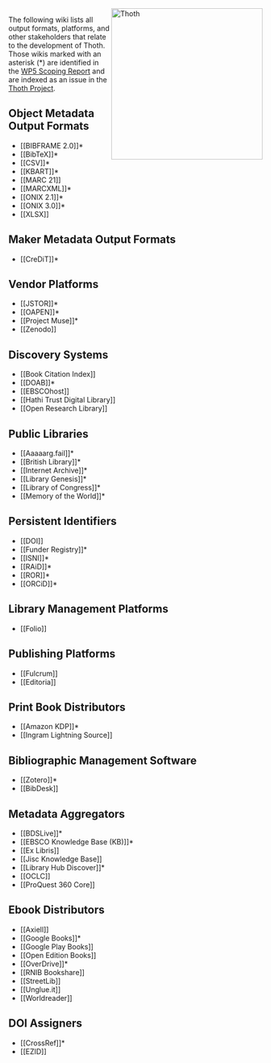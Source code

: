 <img src="https://punctumbooks.com/punctum/wp-content/uploads/2020/09/thoth-logo-latin.png" alt="Thoth" height="300" align="right"/>

The following wiki lists all output formats, platforms, and other stakeholders that relate to the development of Thoth. Those wikis marked with an asterisk (*) are identified in the [WP5 Scoping Report](https://copim.pubpub.org/pub/wp5-scoping-report-building-open-dissemination-system/) and are indexed as an issue in the [Thoth Project](https://github.com/thoth-pub/thoth/projects).

## Object Metadata Output Formats
* [[BIBFRAME 2.0]]*
* [[BibTeX]]*
* [[CSV]]*
* [[KBART]]*
* [[MARC 21]]
* [[MARCXML]]*
* [[ONIX 2.1]]*
* [[ONIX 3.0]]*
* [[XLSX]]

## Maker Metadata Output Formats

* [[CreDiT]]*

## Vendor Platforms

* [[JSTOR]]*
* [[OAPEN]]*
* [[Project Muse]]*
* [[Zenodo]]

## Discovery Systems

* [[Book Citation Index]]
* [[DOAB]]*
* [[EBSCOhost]]
* [[Hathi Trust Digital Library]]
* [[Open Research Library]]

## Public Libraries

* [[Aaaaarg.fail]]*
* [[British Library]]*
* [[Internet Archive]]*
* [[Library Genesis]]*
* [[Library of Congress]]*
* [[Memory of the World]]*

## Persistent Identifiers

* [[DOI]]
* [[Funder Registry]]*
* [[ISNI]]*
* [[RAiD]]*
* [[ROR]]*
* [[ORCiD]]*

## Library Management Platforms

* [[Folio]]

## Publishing Platforms

* [[Fulcrum]]
* [[Editoria]]

## Print Book Distributors

* [[Amazon KDP]]*
* [[Ingram Lightning Source]]

## Bibliographic Management Software

* [[Zotero]]*
* [[BibDesk]]

## Metadata Aggregators

* [[BDSLive]]*
* [[EBSCO Knowledge Base (KB)]]*
* [[Ex Libris]]
* [[Jisc Knowledge Base]]
* [[Library Hub Discover]]*
* [[OCLC]]
* [[ProQuest 360 Core]]

## Ebook Distributors

* [[Axiell]]
* [[Google Books]]*
* [[Google Play Books]]
* [[Open Edition Books]]
* [[OverDrive]]*
* [[RNIB Bookshare]]
* [[StreetLib]]
* [[Unglue.it]]
* [[Worldreader]]

## DOI Assigners

* [[CrossRef]]*
* [[EZID]]




